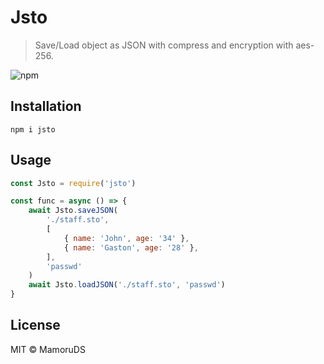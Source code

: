 # Jsto
> Save/Load object as JSON with compress and encryption with aes-256.

![npm](https://img.shields.io/npm/v/jsto.svg?style=flat-square)

## Installation
```shell
npm i jsto
```

## Usage
```javascript
const Jsto = require('jsto')

const func = async () => {
    await Jsto.saveJSON(
        './staff.sto',
        [
            { name: 'John', age: '34' },
            { name: 'Gaston', age: '28' },
        ],
        'passwd'
    )
    await Jsto.loadJSON('./staff.sto', 'passwd')
}

```

## License
MIT © MamoruDS